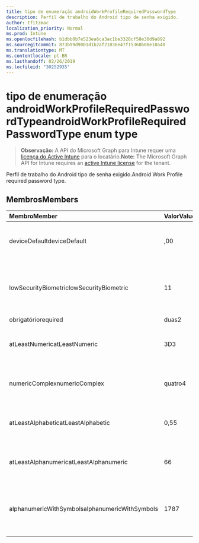 ```yaml
---
title: tipo de enumeração androidWorkProfileRequiredPasswordType
description: Perfil de trabalho do Android tipo de senha exigido.
author: tfitzmac
localization_priority: Normal
ms.prod: Intune
ms.openlocfilehash: b1dbb0b7e523ea6ca3ac1be3328cf58e30d9a892
ms.sourcegitcommit: 873b99d9001d1b2af21836e47f15360b08e10a40
ms.translationtype: MT
ms.contentlocale: pt-BR
ms.lasthandoff: 02/26/2019
ms.locfileid: "30252935"
---
```

# <a name="androidworkprofilerequiredpasswordtype-enum-type"></a><span data-ttu-id="ac703-103">tipo de enumeração androidWorkProfileRequiredPasswordType</span><span class="sxs-lookup"><span data-stu-id="ac703-103">androidWorkProfileRequiredPasswordType enum type</span></span>

> <span data-ttu-id="ac703-104">**Observação:** A API do Microsoft Graph para Intune requer uma [licença do Active Intune](https://go.microsoft.com/fwlink/?linkid=839381) para o locatário.</span><span class="sxs-lookup"><span data-stu-id="ac703-104">**Note:** The Microsoft Graph API for Intune requires an [active Intune license](https://go.microsoft.com/fwlink/?linkid=839381) for the tenant.</span></span>

<span data-ttu-id="ac703-105">Perfil de trabalho do Android tipo de senha exigido.</span><span class="sxs-lookup"><span data-stu-id="ac703-105">Android Work Profile required password type.</span></span>

## <a name="members"></a><span data-ttu-id="ac703-106">Membros</span><span class="sxs-lookup"><span data-stu-id="ac703-106">Members</span></span>
|<span data-ttu-id="ac703-107">Membro</span><span class="sxs-lookup"><span data-stu-id="ac703-107">Member</span></span>|<span data-ttu-id="ac703-108">Valor</span><span class="sxs-lookup"><span data-stu-id="ac703-108">Value</span></span>|<span data-ttu-id="ac703-109">Descrição</span><span class="sxs-lookup"><span data-stu-id="ac703-109">Description</span></span>|
|:---|:---|:---|
|<span data-ttu-id="ac703-110">deviceDefault</span><span class="sxs-lookup"><span data-stu-id="ac703-110">deviceDefault</span></span>|<span data-ttu-id="ac703-111">,0</span><span class="sxs-lookup"><span data-stu-id="ac703-111">0</span></span>|<span data-ttu-id="ac703-112">Valor padrão do dispositivo, sem intenção.</span><span class="sxs-lookup"><span data-stu-id="ac703-112">Device default value, no intent.</span></span>|
|<span data-ttu-id="ac703-113">lowSecurityBiometric</span><span class="sxs-lookup"><span data-stu-id="ac703-113">lowSecurityBiometric</span></span>|<span data-ttu-id="ac703-114">1</span><span class="sxs-lookup"><span data-stu-id="ac703-114">1</span></span>|<span data-ttu-id="ac703-115">Senha com base em Biometria de segurança baixa necessária.</span><span class="sxs-lookup"><span data-stu-id="ac703-115">Low security biometrics based password required.</span></span>|
|<span data-ttu-id="ac703-116">obrigatório</span><span class="sxs-lookup"><span data-stu-id="ac703-116">required</span></span>|<span data-ttu-id="ac703-117">duas</span><span class="sxs-lookup"><span data-stu-id="ac703-117">2</span></span>|<span data-ttu-id="ac703-118">Obrigatório.</span><span class="sxs-lookup"><span data-stu-id="ac703-118">Required.</span></span>|
|<span data-ttu-id="ac703-119">atLeastNumeric</span><span class="sxs-lookup"><span data-stu-id="ac703-119">atLeastNumeric</span></span>|<span data-ttu-id="ac703-120">3D</span><span class="sxs-lookup"><span data-stu-id="ac703-120">3</span></span>|<span data-ttu-id="ac703-121">É necessário pelo menos a senha numérica.</span><span class="sxs-lookup"><span data-stu-id="ac703-121">At least numeric password required.</span></span>|
|<span data-ttu-id="ac703-122">numericComplex</span><span class="sxs-lookup"><span data-stu-id="ac703-122">numericComplex</span></span>|<span data-ttu-id="ac703-123">quatro</span><span class="sxs-lookup"><span data-stu-id="ac703-123">4</span></span>|<span data-ttu-id="ac703-124">Senha numérica complexa obrigatória.</span><span class="sxs-lookup"><span data-stu-id="ac703-124">Numeric complex password required.</span></span>|
|<span data-ttu-id="ac703-125">atLeastAlphabetic</span><span class="sxs-lookup"><span data-stu-id="ac703-125">atLeastAlphabetic</span></span>|<span data-ttu-id="ac703-126">0,5</span><span class="sxs-lookup"><span data-stu-id="ac703-126">5</span></span>|<span data-ttu-id="ac703-127">É necessária pelo menos a senha alfabética.</span><span class="sxs-lookup"><span data-stu-id="ac703-127">At least alphabetic password required.</span></span>|
|<span data-ttu-id="ac703-128">atLeastAlphanumeric</span><span class="sxs-lookup"><span data-stu-id="ac703-128">atLeastAlphanumeric</span></span>|<span data-ttu-id="ac703-129">6</span><span class="sxs-lookup"><span data-stu-id="ac703-129">6</span></span>|<span data-ttu-id="ac703-130">É necessária pelo menos a senha alfanumérica.</span><span class="sxs-lookup"><span data-stu-id="ac703-130">At least alphanumeric password required.</span></span>|
|<span data-ttu-id="ac703-131">alphanumericWithSymbols</span><span class="sxs-lookup"><span data-stu-id="ac703-131">alphanumericWithSymbols</span></span>|<span data-ttu-id="ac703-132">178</span><span class="sxs-lookup"><span data-stu-id="ac703-132">7</span></span>|<span data-ttu-id="ac703-133">É necessário pelo menos alfanumérico com senha de símbolo.</span><span class="sxs-lookup"><span data-stu-id="ac703-133">At least alphanumeric with symbols password required.</span></span>|



